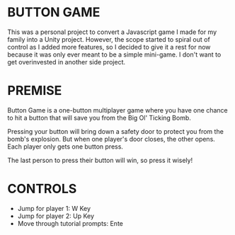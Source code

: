 # BUTTON GAME
This was a personal project to convert a Javascript game I made for my family into a Unity project. However, the scope started to spiral out of control as I added more features, so I decided to give it a rest for now because it was only ever meant to be a simple mini-game. I don't want to get overinvested in another side project.

# PREMISE
Button Game is a one-button multiplayer game where you have one chance to hit a button that will save you from the Big Ol' Ticking Bomb.

Pressing your button will bring down a safety door to protect you from the bomb's explosion. But when one player's door closes, the other opens. Each player only gets one button press.

The last person to press their button will win, so press it wisely!

# CONTROLS
- Jump for player 1: W Key
- Jump for player 2: Up Key
- Move through tutorial prompts: Ente
